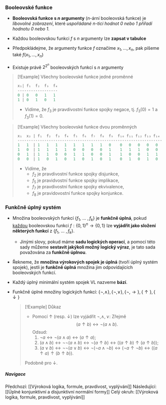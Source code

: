 ### **Booleovské funkce**
- **Booleovská funkce s $n$ argumenty** ($n$-ární booleovská funkce) je *libovolné zobrazení*, které *uspořádané $n$-tici hodnot $0$ nebo $1$ přiřadí hodnotu $0$ nebo $1$.*
- Každou booleovskou funkci $f$ s $n$ argumenty lze **zapsat v tabulce**
- Předpokládejme, že argumenty funkce $f$ označíme $x_{1}, ..., x_{n}$, pak píšeme také $f(x_{1}, ..., x_{n})$

- Existuje právě $2^{2^{n}}$ booleovských funkcí s $n$ argumenty

>[!Example] Všechny booleovské funkce jedné proměnné
>
>```js
>x₁| f₁  f₂  f₃  f₄ 
>------------------
> 0 | 0   0   1   1
> 1 | 0   1   0   1
> ```
> - Vidíme, že $f_{3}$ je pravdivostní funkce spojky negace, tj. $f_{3}(0)=1$ a $f_{3}(1)=0$.

>[!Example] Všechny booleovské funkce dvou proměnných
>```js
>x₁  x₂ | f₁  f₂  f₃  f₄  f₅  f₆  f₇  f₈  f₉  f₁₀ f₁₁ f₁₂ f₁₃ f₁₄ f₁₅ f₁₆
>--------------------------------------------------------------------------
>1   1  | 1   1   1   1   1   1   1   1   0    0   0   0   0   0   0   0                            
>1   0  | 1   1   1   1   0   0   0   0   1    1   1   1   0   0   0   0                           
>0   1  | 1   1   0   0   1   1   0   0   1    1   0   0   1   1   0   0                      
>0   0  | 1   0   1   0   1   0   1   0   1    0   1   0   1   0   1   0                             
>```
>
>- Vidíme, že 
>	- $f_{2}$ je pravdivostní funkce spojky disjunkce, 
>	- $f_{5}$ je pravidvostní funkce spojky implikace, 
>	- $f_{7}$ je pravdivostní funkce spojky ekvivalence, 
>	- $f_{8}$ je pravidovostní funkce spojky konjunkce.


### **Funkčně úplný systém**
- Množina booleovských funkcí $\{f_{1},\ ...\ ,f_{k}\}$ je **funkčně úplná**, pokud <u>každou</u> booleovskou funkci $f: \{0, 1\}^{n} \rightarrow \{0, 1\}$ lze **vyjádřit jako složení některých funkcí** z $\{f_{1},\ ...\ ,f_{k}\}$.
	- Jinými slovy, pokud máme **sadu logických operací**, a pomocí této sady můžeme **sestavit jakýkoli možný logický výraz**, je tato sada považována za **funkčně úplnou**.

- Řekneme, že **množina výrokových spojek je úplná** (tvoří úplný systém spojek), jestli je **funkčně úplná** množina jim odpovídajících booleovských funkcí.
- Každý úplný minimální systém spojek VL nazveme **bází**.

- Funkčně úplné množiny logických funkcí: $\{\neg,\land\}, \{\neg, \lor\}, \{\neg, \rightarrow\}, \{\uparrow\}, \{\downarrow\}$

  >[!Example] Důkaz
  >- Pomocí $\uparrow$ (resp. $\downarrow$) lze vyjádřit $\neg,\land, \lor$:
  >  Zřejmě $$(a \uparrow b) \leftrightarrow \neg(a \land b).$$
  >  Odsud:
  > 	 1. $\neg a \leftrightarrow \neg (a \land a) \leftrightarrow (a \uparrow a);$
  > 	 2. $(a \land b) \leftrightarrow \neg \neg (a \land b) \leftrightarrow \neg (a \uparrow b) \leftrightarrow ((a \uparrow b) \uparrow (a \uparrow b));$
  > 	 3. $(a \lor b) \leftrightarrow \neg \neg (a \lor b) \leftrightarrow \neg (\neg a \land \neg b) \leftrightarrow (\neg a \uparrow \neg b) \leftrightarrow ((a \uparrow a) \uparrow (b \uparrow b)).$
  > 
  > Podobně pro $\downarrow$.
  
  
##### Navigace
Předchozí: [[Výroková logika, formule, pravdivost, vyplývání]]
Následující: [[Úplné konjunktivní a disjunktivní normální formy]]
Celý okruh: [[Výroková logika, formule, pravdivost, vyplývání]]